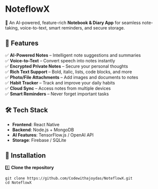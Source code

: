 # NoteflowX

🚀 An AI-powered, feature-rich **Notebook & Diary App** for seamless note-taking, voice-to-text, smart reminders, and secure storage.

## 🌟 Features

✅ **AI-Powered Notes** – Intelligent note suggestions and summaries  
✅ **Voice-to-Text** – Convert speech into notes instantly  
✅ **Encrypted Private Notes** – Secure your personal thoughts  
✅ **Rich Text Support** – Bold, italic, lists, code blocks, and more  
✅ **Photo/File Attachments** – Add images and documents to notes  
✅ **Habit Tracker** – Track and improve your daily habits  
✅ **Cloud Sync** – Access notes from multiple devices  
✅ **Smart Reminders** – Never forget important tasks  

## 🛠️ Tech Stack

- **Frontend**: React Native  
- **Backend**: Node.js + MongoDB  
- **AI Features**: TensorFlow.js / OpenAI API  
- **Storage**: Firebase / SQLite  

## 🚀 Installation

1️⃣ **Clone the repository**  
```base
git clone https://github.com/Codewithajoydas/NoteflowX.git
cd NoteflowX
```
